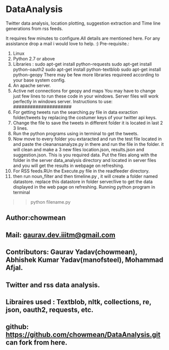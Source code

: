 DataAnalysis
============

Twitter data analysis, location plotting, suggestion extraction and Time line generations from rss feeds. 


It requires few minutes to configure.All details are mentioned here.
For any assistance drop a mail i would love to help. :)
Pre-requisite.:
1. Linux
2. Python 2.7 or above
3. Libraries : sudo apt-get install python-requests
sudo apt-get install python-oauth2
sudo apt-get install python-textblob
sudo apt-get install python-geopy
There may be few more libraries requireed according to your base system config.
4. An apache server.
5. Active net connections for geopy and maps
You may have to change just few lines to run these code in your windows. Server files will work perfectly in windows server.
Instructions to use:
#####################
1. For getting tweets run the searching.py file in data exraction folder/tweets by replacing the costumer keys of your twitter api keys.
2. Change the file to save the tweets in different folder it is located in last 2 3 lines.
3. Run the python programs using in terminal to get the tweets.
4. Now move to every folder you extaracted and run the test file located in and paste the cleanansanalyze.py in there and run the file in the folder. it will clean and make a 3 new files location.json, results.json and suggestion.json. This is you required data. Put the files along with the folder in the server data_analysis directory and located in server files and you will get the results in webpage on refreshing.
5. For RSS feeds.RUn the Execute.py file in the readfeeder directory.
6. then run noun_filter and then timeline.py , it will create a folder named datastore. replace this datastore in folder server/live to get the data displayed in the web page on refreshing.
Running python program in terminal
>> python filename.py


## Author:chowmean
## Mail: gaurav.dev.iiitm@gmail.com
## Contributors: Gaurav Yadav(chowmean), Abhishek Kumar Yadav(manofsteel), Mohammad Afjal.
## Twitter and rss data analysis.
## Libraires used : Textblob, nltk, collections, re, json, oauth2, requests, etc.
## github: https://github.com/chowmean/DataAnalysis.git can fork from here.
